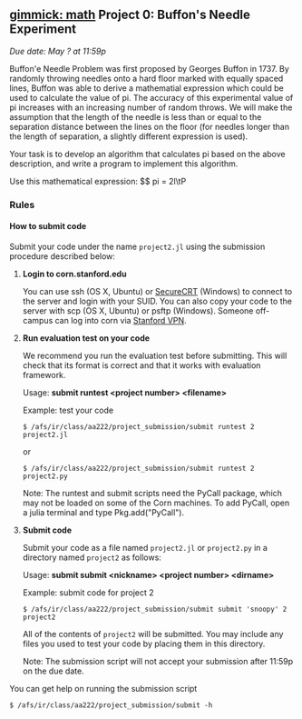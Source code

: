 [gimmick: math]()
Project 0: Buffon's Needle Experiment
--------------------------
*Due date: May ? at 11:59p*

Buffon'e Needle Problem was first proposed by Georges Buffon in 1737. By randomly throwing needles onto a hard floor marked with equally spaced lines, Buffon was able to derive a mathematial expression which could be used to calculate the value of pi. The accuracy of this experimental value of pi increases with an increasing number of random throws. We will make the assumption that the length of the needle is less than or equal to the separation distance between the lines on the floor (for needles longer than the length of separation, a slightly different expression is used).

Your task is to develop an algorithm that calculates pi based on the above description, and write a program to implement this  algorithm.

Use this mathematical expression:  $$ pi = 2l\tP


### Rules ###

#### How to submit code ####

Submit your code under the name `project2.jl` using the submission procedure described below:

1. **Login to corn.stanford.edu**

    You can use ssh (OS X, Ubuntu) or [SecureCRT](https://itservices.stanford.edu/service/ess/pc/docs/securecrt) (Windows) to connect to the server and login with your SUID. You can also copy your code to the server with scp (OS X, Ubuntu) or psftp (Windows). Someone off-campus can log into corn via [Stanford VPN](http://itservices.stanford.edu/service/vpn/).

2. **Run evaluation test on your code**

    We recommend you run the evaluation test before submitting. This will check that its format is correct and that it works with evaluation framework.

    Usage: **submit runtest &lt;project number&gt; &lt;filename&gt;**

    Example: test your code

    `$ /afs/ir/class/aa222/project_submission/submit runtest 2 project2.jl`

    or

    `$ /afs/ir/class/aa222/project_submission/submit runtest 2 project2.py`

    Note: The runtest and submit scripts need the PyCall package, which may not be loaded on some of the Corn machines. To add PyCall, open a julia terminal and type Pkg.add("PyCall").

3. **Submit code**

    Submit your code as a file named `project2.jl` or `project2.py` in a directory named `project2` as follows: 

    Usage: **submit submit &lt;nickname&gt; &lt;project number&gt; &lt;dirname&gt;**

    Example: submit code for project 2

    `$ /afs/ir/class/aa222/project_submission/submit submit 'snoopy' 2 project2`

    All of the contents of `project2` will be submitted. You may include any files you used to test your code by placing them in this directory.

    Note: The submission script will not accept your submission after 11:59p on the due date.

You can get help on running the submission script

`$ /afs/ir/class/aa222/project_submission/submit -h`



